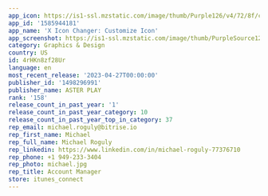 ```yaml
---
app_icon: https://is1-ssl.mzstatic.com/image/thumb/Purple126/v4/72/8f/cc/728fcc51-8c16-9b91-1800-8e7f76a15c2a/AppIcon-0-1x_U007emarketing-0-7-0-85-220.png/1024x1024bb.png
app_id: '1585944181'
app_name: 'X Icon Changer: Customize Icon'
app_screenshot: https://is1-ssl.mzstatic.com/image/thumb/PurpleSource126/v4/4a/43/43/4a43438a-8535-514b-eac4-8f4f180df5fc/e5835563-fcdc-43ad-9746-631097c102db__U622a_U56fe1.jpg/1242x2688bb.png
category: Graphics & Design
country: US
id: 4rHKn8zf28Ur
language: en
most_recent_release: '2023-04-27T00:00:00'
publisher_id: '1498296991'
publisher_name: ASTER PLAY
rank: '158'
release_count_in_past_year: '1'
release_count_in_past_year_category: 10
release_count_in_past_year_top_in_category: 37
rep_email: michael.roguly@bitrise.io
rep_first_name: Michael
rep_full_name: Michael Roguly
rep_linkedin: https://www.linkedin.com/in/michael-roguly-77376710
rep_phone: +1 949-233-3404
rep_photo: michael.jpg
rep_title: Account Manager
store: itunes_connect
---
```

